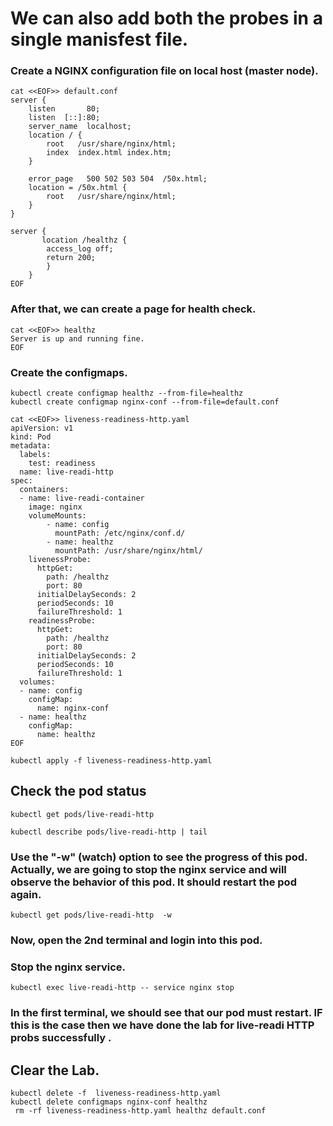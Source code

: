 # We can also add both the probes in a single manisfest file.

### Create a NGINX configuration file on local host (master node).

```
cat <<EOF>> default.conf 
server {
    listen       80;
    listen  [::]:80;
    server_name  localhost;
    location / {
        root   /usr/share/nginx/html;
        index  index.html index.htm;
    }

    error_page   500 502 503 504  /50x.html;
    location = /50x.html {
        root   /usr/share/nginx/html;
    }
}

server { 
       location /healthz {
        access_log off;
        return 200;
		}
	}
EOF
```
### After that, we can create a page for health check.

```
cat <<EOF>> healthz 
Server is up and running fine.
EOF
```
### Create the configmaps.  
```
kubectl create configmap healthz --from-file=healthz
kubectl create configmap nginx-conf --from-file=default.conf
```


```
cat <<EOF>> liveness-readiness-http.yaml
apiVersion: v1
kind: Pod
metadata:
  labels:
    test: readiness
  name: live-readi-http
spec:
  containers:
  - name: live-readi-container
    image: nginx
    volumeMounts:
        - name: config
          mountPath: /etc/nginx/conf.d/
        - name: healthz
          mountPath: /usr/share/nginx/html/
    livenessProbe:
      httpGet:
        path: /healthz
        port: 80
      initialDelaySeconds: 2
      periodSeconds: 10
      failureThreshold: 1
    readinessProbe:
      httpGet:
        path: /healthz
        port: 80
      initialDelaySeconds: 2
      periodSeconds: 10
      failureThreshold: 1
  volumes:
  - name: config
    configMap:
      name: nginx-conf
  - name: healthz
    configMap:
      name: healthz
EOF
```

```
kubectl apply -f liveness-readiness-http.yaml
```
## Check the pod status

```
kubectl get pods/live-readi-http
```

```
kubectl describe pods/live-readi-http | tail
```
### Use the "-w" (watch) option to see the progress of this pod. Actually, we are going to stop the nginx service and will observe the behavior of this pod. It should restart the pod again. 
```
kubectl get pods/live-readi-http  -w
```
### Now, open the 2nd terminal and login into this pod.

### Stop the nginx service.
```
kubectl exec live-readi-http -- service nginx stop
```
### In the first terminal, we should see that our pod must restart. IF this is the case then we have done the lab for live-readi HTTP probs successfully .
## Clear the Lab.
```
kubectl delete -f  liveness-readiness-http.yaml
kubectl delete configmaps nginx-conf healthz
 rm -rf liveness-readiness-http.yaml healthz default.conf
```

